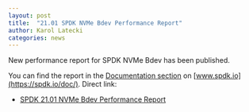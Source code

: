 ```yaml
---
layout: post
title:  "21.01 SPDK NVMe Bdev Performance Report"
author: Karol Latecki
categories: news
---
```


New performance report for SPDK NVMe Bdev has been published.

You can find the report in the [Documentation section](https://spdk.io/doc/) on [www.spdk.io](https://spdk.io/doc/).
Direct link:

- [SPDK 21.01 NVMe Bdev Performance Report](https://review.spdk.io/download/performance-reports/SPDK_nvme_bdev_perf_report_2101.pdf)
